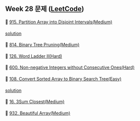 ## Week 28 문제 ([LeetCode](https://leetcode.com/explore/challenge/card/july-leetcoding-challenge-2021/611/week-4-july-22nd-july-28th/3823/))

####
👀 [915. Partition Array into Disjoint Intervals(Medium)](https://leetcode.com/problems/partition-array-into-disjoint-intervals/)
####
[solution](https://github.com/YChaeeun/Algorithm/blob/master/week30/LeetCode_915.kt)
####

####
👀 [814. Binary Tree Pruning(Medium)](https://leetcode.com/problems/binary-tree-pruning/)
####

####

####
👀 [126. Word Ladder II(Hard)](https://leetcode.com/problems/word-ladder-ii/)
####

####

####
👀 [600. Non-negative Integers without Consecutive Ones(Hard)](https://leetcode.com/problems/non-negative-integers-without-consecutive-ones/)
####

####

####
👀 [108. Convert Sorted Array to Binary Search Tree(Easy)](https://leetcode.com/problems/convert-sorted-array-to-binary-search-tree/)
####
[solution](https://github.com/YChaeeun/Algorithm/blob/master/week30/LeetCode_108.kt)
####

####
👀 [16. 3Sum Closest(Medium)](https://leetcode.com/problems/3sum-closest/)
####
####

####
👀 [932. Beautiful Array(Medium)](https://leetcode.com/problems/beautiful-array/)
####

####
